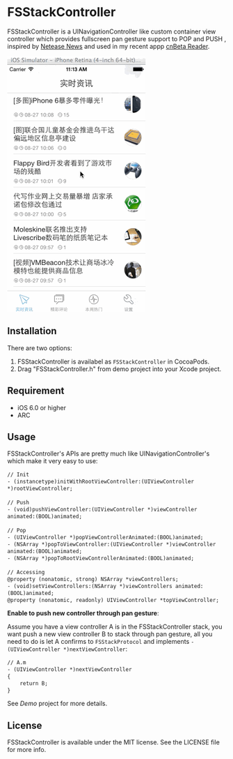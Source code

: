 # FSStackController

FSStackController is a UINavigationController like custom container view controller which provides fullscreen pan gesture support to POP and PUSH , inspired by [Netease News](https://itunes.apple.com/cn/app/id425349261) and used in my recent appp [cnBeta Reader](https://itunes.apple.com/cn/app/id885800972).

![demo gif](/demo.gif)

## Installation

There are two options:

1. FSStackController is availabel as `FSStackController` in CocoaPods.
2. Drag "FSStackController.h" from demo project into your Xcode project.

## Requirement

* iOS 6.0 or higher
* ARC

## Usage

FSStackController's APIs are pretty much like UINavigationController's which make it very easy to use:

	// Init
	- (instancetype)initWithRootViewController:(UIViewController *)rootViewController;

	// Push
	- (void)pushViewController:(UIViewController *)viewController animated:(BOOL)animated;

	// Pop
	- (UIViewController *)popViewControllerAnimated:(BOOL)animated;
	- (NSArray *)popToViewController:(UIViewController *)viewController animated:(BOOL)animated;
	- (NSArray *)popToRootViewControllerAnimated:(BOOL)animated;

	// Accessing
	@property (nonatomic, strong) NSArray *viewControllers;
	- (void)setViewControllers:(NSArray *)viewControllers animated:(BOOL)animated;
	@property (nonatomic, readonly) UIViewController *topViewController;

**Enable to push new controller through pan gesture**:

Assume you have a view controller A is in the FSStackController stack, you want push a new view controller B to stack through pan gesture, all you need to do is let A confirms to `FSStackProtocol` and implements `- (UIViewController *)nextViewController`:

	// A.m
	- (UIViewController *)nextViewController
	{
		return B;
	}

See *Demo* project for more details.

## License

FSStackController is available under the MIT license. See the LICENSE file for more info.


	


